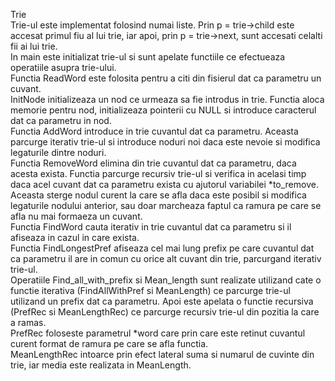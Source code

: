 Trie  
	Trie-ul este implementat folosind numai liste. Prin p = trie->child
este accesat primul fiu al lui trie, iar apoi, prin p = trie->next, sunt
accesati celalti fii ai lui trie.  
	In main este initializat trie-ul si sunt apelate functiile ce
efectueaza operatiile asupra trie-ului.   
	Functia ReadWord este folosita pentru a citi din fisierul dat ca
parametru un cuvant.  
	InitNode initializeaza un nod ce urmeaza sa fie introdus in trie.
 Functia aloca memorie pentru nod, initializeaza pointerii cu NULL si introduce
caracterul dat ca parametru in nod.  
	Functia AddWord introduce in trie cuvantul dat ca parametru. 
Aceasta parcurge iterativ trie-ul si introduce noduri noi daca este nevoie
si modifica legaturile dintre noduri.  
	Functia RemoveWord elimina din trie cuvantul dat ca parametru, daca 
acesta exista. Functia parcurge recursiv trie-ul si verifica in acelasi timp
daca acel cuvant dat ca parametru exista cu ajutorul variabilei *to_remove.
Aceasta sterge nodul curent la care se afla daca este posibil si modifica
legaturile nodului anterior, sau doar marcheaza faptul ca ramura pe care se
afla nu mai formaeza un cuvant.  
	Functia FindWord cauta iterativ in trie cuvantul dat ca parametru si
il afiseaza in cazul in care exista.  
	Functia FindLongestPref afiseaza cel mai lung prefix pe care cuvantul
dat ca parametru il are in comun cu orice alt cuvant din trie, parcurgand
iterativ trie-ul.  
	Operatiile Find_all_with_prefix si Mean_length sunt realizate utilizand
cate o functie iterativa (FindAllWithPref si MeanLength) ce parcurge trie-ul 
utilizand un prefix dat ca parametru. Apoi este apelata o functie recursiva
(PrefRec si MeanLengthRec) ce parcurge recursiv trie-ul din pozitia la care
a ramas.   
	PrefRec foloseste parametrul *word care prin care este retinut cuvantul
curent format de ramura pe care se afla functia.  
	MeanLengthRec intoarce prin efect lateral suma si numarul de cuvinte
din trie, iar media este realizata in MeanLength.  
